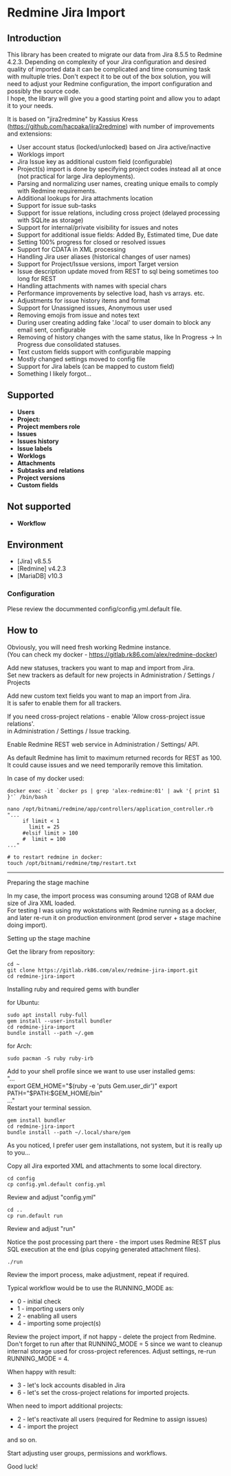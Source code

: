 # Redmine Jira Import

## Introduction
This library has been created to migrate our data from Jira 8.5.5 to Redmine 4.2.3.
Depending on complexity of your Jira configuration and desired quality of imported data
it can be complicated and time consuming task with multuple tries.
Don't expect it to be out of the box solution, you will need to adjust your Redmine configuration,
the import configuration and possibly the source code.  
I hope, the library will give you a good starting point and allow you to adapt it to your needs.

It is based on "jira2redmine" by Kassius Kress (https://github.com/hacpaka/jira2redmine)
with number of improvements and extensions:

- User account status (locked/unlocked) based on Jira active/inactive
- Worklogs import
- Jira Issue key as additional custom field (configurable)
- Project(s) import is done by specifying project codes instead all at once (not practical for large Jira deployments).
- Parsing and normalizing user names, creating unique emails to comply with Redmine requirements.
- Additional lookups for Jira attachments location
- Support for issue sub-tasks
- Support for issue relations, including cross project (delayed processing with SQLite as storage)
- Support for internal/private visibility for issues and notes
- Support for additional issue fields: Added By, Estimated time, Due date
- Setting 100% progress for closed or resolved issues
- Support for CDATA in XML processing
- Handling Jira user aliases (historical changes of user names)
- Support for Project/Issue versions, import Target version
- Issue description update moved from REST to sql being sometimes too long for REST
- Handling attachments with names with special chars
- Performance improvements by selective load, hash vs arrays. etc.
- Adjustments for issue history items and format
- Support for Unassigned issues,  Anonymous user used
- Removing emojis from issue and notes text
- During user creating adding fake '.local' to user domain to block any email sent, configurable
- Removing of history changes with the same status, like In Progress -> In Progress due consolidated statuses.
- Text custom fields support with configurable mapping
- Mostly changed settings moved to config file
- Support for Jira labels (can be mapped to custom field)
- Something I likely forgot...


## Supported
* **Users**
* **Project:**
* **Project members role**
* **Issues**
* **Issues history**
* **Issue labels**
* **Worklogs**
* **Attachments**
* **Subtasks and relations**
* **Project versions**
* **Custom fields**

## Not supported
* **Workflow**

## Environment
* [Jira] v8.5.5
* [Redmine] v4.2.3
* [MariaDB] v10.3

### Configuration
Plese review the docummented config/config.yml.default file.

## How to
Obviously, you will need fresh working Redmine instance.  
(You can check my docker - https://gitlab.rk86.com/alex/redmine-docker)

Add new statuses, trackers you want to map and import from Jira.  
Set new trackers as default for new projects in Administration / Settings / Projects

Add new custom text fields you want to map an import from Jira.  
It is safer to enable them for all trackers.

If you need cross-project relations - enable 'Allow cross-project issue relations'.  
in Administration / Settings / Issue tracking.

Enable Redmine REST web service in Administration / Settings/ API.

As default Redmine has limit to maximum returned records for REST as 100.  
It could cause issues and we need temporarily remove this limitation.

In case of my docker used:

```
docker exec -it `docker ps | grep 'alex-redmine:01' | awk '{ print $1 }'` /bin/bash

nano /opt/bitnami/redmine/app/controllers/application_controller.rb
"...
     if limit < 1
       limit = 25
     #elsif limit > 100
     #  limit = 100
..."

# to restart redmine in docker:
touch /opt/bitnami/redmine/tmp/restart.txt
```

---
Preparing the stage machine

In my case, the import process was consuming around 12GB of RAM due size of Jira XML loaded.  
For testing I was using my wokstations with Redmine running as a docker, and later re-run it on
production environment (prod server + stage machine doing import).

Setting up the stage machine

Get the library from repository:
```
cd ~
git clone https://gitlab.rk86.com/alex/redmine-jira-import.git
cd redmine-jira-import

```

Installing ruby and required gems with bundler

for Ubuntu:

```
sudo apt install ruby-full
gem install --user-install bundler
cd redmine-jira-import
bundle install --path ~/.gem
```

for Arch:

```
sudo pacman -S ruby ruby-irb
```

Add to your shell profile since we want to use user installed gems:  
"...  
export GEM_HOME="$(ruby -e 'puts Gem.user_dir')"  
export PATH="$PATH:$GEM_HOME/bin"  
..."  
Restart your terminal session.

```
gem install bundler
cd redmine-jira-import
bundle install --path ~/.local/share/gem
```

As you noticed, I prefer user gem installations, not system,
but it is really up to you...

Copy all Jira exported XML and attachments to some local directory.

```
cd config
cp config.yml.default config.yml
```

Review and adjust "config.yml"

```
cd ..
cp run.default run
```

Review and adjust "run"

Notice the post processing part there - the import uses Redmine REST plus SQL execution
at the end (plus copying generated attachment files).

```
./run
```

Review the import process, make adjustment, repeat if required.

Typical workflow would be to use the RUNNING_MODE as:
- 0 - initial check
- 1 - importing users only
- 2 - enabling all users
- 4 - importing some project(s)

Review the project import, if not happy - delete the project from Redmine.
Don't forget to run after that RUNNING_MODE = 5 since we want to cleanup
internal storage used for cross-project references.
Adjust settings, re-run RUNNING_MODE = 4.

When happy with result:

- 3 - let's lock accounts disabled in Jira
- 6 - let's set the cross-project relations for imported projects.

When need to import additional projects:

- 2 - let's reactivate all users (required for Redmine to assign issues)
- 4 - import the project

and so on.

Start adjusting user groups, permissions and workflows.

Good luck!



